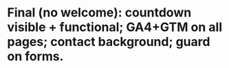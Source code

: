 # Final (no welcome): countdown visible + functional; GA4+GTM on all pages; contact background; guard on forms.
